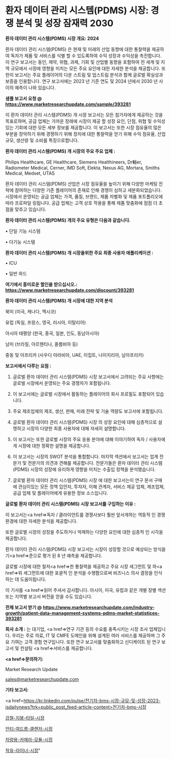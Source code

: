 # 환자 데이터 관리 시스템(PDMS) 시장: 경쟁 분석 및 성장 잠재력 2030

<strong>환자 데이터 관리 시스템(PDMS) 시장 개요: 2024</strong>

환자 데이터 관리 시스템(PDMS) 은 현재 및 미래의 산업 동향에 대한 통찰력을 제공하여 독자가 제품 및 서비스를 식별 할 수 있도록하여 수익 성장과 수익성을 촉진합니다. 이 연구 보고서는 동인, 제약, 위협, 과제, 기회 및 산업별 동향을 포함하여 전 세계 및 지역 규모에서 시장에 영향을 미치는 모든 주요 요인에 대한 자세한 분석을 제공합니다. 또한이 보고서는 주요 플레이어의 다운 스트림 및 업스트림 분석과 함께 글로벌 확실성과 보증을 인용합니다. 연구 보고서에는 2023 년 기준 연도 및 2024 년에서 2030 년 사이의 예측이 나와 있습니다.



<strong>샘플 보고서 요청 @ <a href=https://www.marketresearchupdate.com/sample/393281>https://www.marketresearchupdate.com/sample/393281</a></strong>

이 환자 데이터 관리 시스템(PDMS) 개 시장 보고서는 모든 참가자에게 제공하는 것을 목표로하며, 공급 업체는 가까운 장래에 시장이 제공 할 성장 요인, 단점, 위협 및 수익성있는 기회에 대한 모든 세부 정보를 제공합니다. 이 보고서는 또한 시장 점유율의 많은 부분을 장악하기 위해 경쟁하기 위해 정치에 대한 통찰력을 얻기 위해 수익 점유율, 산업 규모, 생산량 및 소비를 특징으로합니다.



<strong>환자 데이터 관리 시스템(PDMS) 개 시장의 주요 주요 업체 :</strong>

Philips Healthcare, GE Healthcare, Siemens Healthineers, Dr輍er, Radiometer Medical, Cerner, IMD Soft, Elekta, Nexus AG, Mortara, Smiths Medical, Medset, UTAS

환자 데이터 관리 시스템(PDMS) 산업은 시장 점유율을 높이기 위해 다양한 마케팅 전략에 참여하는 다양한 기존 플레이어의 존재로 인해 경쟁이 심하고 세분화되었습니다. 시장에서 운영되는 공급 업체는 가격, 품질, 브랜드, 제품 차별화 및 제품 포트폴리오에 따라 프로파일 링됩니다. 공급 업체는 고객 상호 작용을 통해 제품 맞춤화에 점점 더 초점을 맞추고 있습니다.



<strong>환자 데이터 관리 시스템(PDMS) 개의 주요 유형은 다음과 같습니다.</strong>

• 단일 기능 시스템

• 다기능 시스템



<strong>환자 데이터 관리 시스템(PDMS) 개 시장을위한 주요 최종 사용자 애플리케이션 :</strong>

• ICU

• 일반 와드



<strong>여기에서 흥미로운 할인을 받으십시오.: <a href=https://www.marketresearchupdate.com/discount/393281>https://www.marketresearchupdate.com/discount/393281</a></strong>



<strong>환자 데이터 관리 시스템(PDMS) 개 시장에 대한 지역 분석</strong>

북미 (미국, 캐나다, 멕시코)

유럽 (독일, 프랑스, 영국, 러시아, 이탈리아)

아시아 태평양 (한국, 중국, 일본, 인도, 동남아시아)

남미 (브라질, 아르헨티나, 콜롬비아 등)

중동 및 아프리카 (사우디 아라비아, UAE, 이집트, 나이지리아, 남아프리카)



<strong>보고서에서 다루는 요점 :</strong>

1. 글로벌 환자 데이터 관리 시스템(PDMS) 시장 보고서에서 고려되는 주요 사항에는 글로벌 시장에서 운영되는 주요 경쟁자가 포함됩니다.

2. 이 보고서에는 글로벌 시장에서 활동하는 플레이어의 회사 프로필도 포함되어 있습니다.

3. 주요 제조업체의 제조, 생산, 판매, 미래 전략 및 기술 역량도 보고서에 포함됩니다.

4. 글로벌 환자 데이터 관리 시스템(PDMS) 시장 의 성장 요인에 대해 심층적으로 설명하고 시장의 다양한 최종 사용자에 대해 자세히 설명합니다.

5. 이 보고서는 또한 글로벌 시장의 주요 응용 분야에 대해 이야기하여 독자 / 사용자에게 시장에 대한 정확한 설명을 제공합니다.

6. 이 보고서는 시장의 SWOT 분석을 통합합니다. 마지막 섹션에서 보고서는 업계 전문가 및 전문가의 의견과 견해를 제공합니다. 전문가들은 환자 데이터 관리 시스템(PDMS) 시장의 성장에 유리하게 영향을 미치는 수출입 정책을 분석했습니다.

7. 글로벌 환자 데이터 관리 시스템(PDMS) 시장 에 대한 보고서는이 연구 문서 구매에 관심이있는 모든 정책 입안자, 투자자, 이해 관계자, 서비스 제공 업체, 제조업체, 공급 업체 및 플레이어에게 유용한 정보 소스입니다.



<strong>글로벌 환자 데이터 관리 시스템(PDMS) 시장 보고서를 구입하는 이유 :</strong>

이 보고서는<a href=>독자 / 클</a>라이언트를 경쟁사보다 훨씬 앞서게하는 역동적 인 경쟁 환경에 대한 자세한 분석을 제공합니다.

또한 글로벌 시장의 성장을 주도하거나 억제하는 다양한 요인에 대한 심층적 인 시각을 제공합니다.

환자 데이터 관리 시스템(PDMS) 시장 보고서는 시장이 성장할 것으로 예상되는 방식을 기<a href=>준으로</a> 평가 된 8 년 예측을 제공합니다.

글로벌 시장에 대한 철저<a href=>한 통찰력</a>을 제공하고 주요 시장 세그먼트 및 하<a href=>위 세그</a>먼트에 대한 포괄적 인 분석을 수행함으로써 비즈니스 의사 결정을 인식하는 데 도움이됩니다.

이 기사를 <a href=>읽어 주</a>셔서 감사합니다. 아시아, 미국, 유럽과 같은 개별 장별 섹션 또는 지역별 보고서 버전을 얻을 수도 있습니다.



<strong>전체 보고서 받기 @ <a href=https://www.marketresearchupdate.com/industry-growth/patient-data-management-systems-pdms-market-statistices-393281>https://www.marketresearchupdate.com/industry-growth/patient-data-management-systems-pdms-market-statistices-393281</a></strong>



<strong>회사 소개 :</strong>
는 대기업, <a href=>연구 기</a>관 등의 수요를 충족시키는 시장 조사 업체입니다. 우리는 주로 의료, IT 및 CMFE 도메인을 위해 설계된 여러 서비스를 제공하며 그 주요 기여는 고객 경험 연구입니다. 또한 연구 보고서를 맞춤화하고 신디케이트 된 연구 보고서 및 컨설팅 <a href=>서비</a>스를 제공합니다.



<strong><a href=>문의하기:</a></strong>

Market Research Update

sales@marketresearchupdate.com



<strong>기타 보고서:</strong>

<a href=https://kr.linkedin.com/pulse/전기차-bms-시장-규모-및-성장-2023-isdailynews?trk=public_post_feed-article-content>전기차-bms-시장</a>

<a href=https://www.linkedin.com/pulse/강철-지붕-타일-시장-현재-및-미래-성장-2029-market-matrix-musings-analysis/>강철-지붕-타일-시장</a>

<a href=https://www.linkedin.com/pulse/안티-여드름-클렌저-시장-규모-및-성장-2023-analytics-avenue-adventures-24-ana-tn6zf/>안티-여드름-클렌저-시장</a>

<a href=https://www.linkedin.com/pulse/차량용-카메라-모듈-시장-세분화-연구-및-목표-고객2029년-trend-tracking-tips-360-analysis-tk04f/>차량용-카메라-모듈-시장</a>

<a href=https://www.linkedin.com/pulse/착유-라이너-시장-세분화-연구-및-목표-고객2030년-trend-tracking-tips-360-analysis-hrhif/>착유-라이너-시장</a>"
